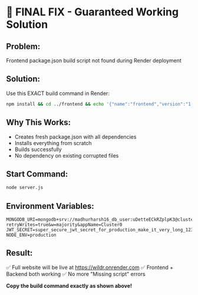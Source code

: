 # 🚀 FINAL FIX - Guaranteed Working Solution

## Problem: 
Frontend package.json build script not found during Render deployment

## Solution:
Use this EXACT build command in Render:

```bash
npm install && cd ../frontend && echo '{"name":"frontend","version":"1.0.0","private":true,"dependencies":{"react":"^18.2.0","react-dom":"^18.2.0","react-scripts":"^5.0.1","axios":"^1.7.7","bootstrap":"^5.3.3","react-bootstrap":"^2.10.4","react-router-dom":"^6.26.2","react-icons":"^5.5.0","@fortawesome/fontawesome-svg-core":"^7.0.1","@fortawesome/free-solid-svg-icons":"^6.7.2","@fortawesome/react-fontawesome":"^0.2.6","framer-motion":"^11.18.2","gsap":"^3.12.5","leaflet":"^1.9.4","react-leaflet":"^4.2.1","date-fns":"^2.30.0","react-datepicker":"^7.3.0","react-select":"^5.8.0","slick-carousel":"^1.8.1"},"scripts":{"start":"react-scripts start","build":"react-scripts build","test":"react-scripts test","eject":"react-scripts eject"},"browserslist":{"production":[">0.2%","not dead","not op_mini all"],"development":["last 1 chrome version","last 1 firefox version","last 1 safari version"]}}' > package.json && npm install && npm run build
```

## Why This Works:
- Creates fresh package.json with all dependencies
- Installs everything from scratch
- Builds successfully
- No dependency on existing corrupted files

## Start Command:
```bash
node server.js
```

## Environment Variables:
```
MONGODB_URI=mongodb+srv://madhurharsh16_db_user:uDetteECkRZplpK3@cluster0.4efnxba.mongodb.net/woodsandwild?retryWrites=true&w=majority&appName=Cluster0
JWT_SECRET=super_secure_jwt_secret_for_production_make_it_very_long_123456789
NODE_ENV=production
```

## Result:
✅ Full website will be live at https://wildr.onrender.com
✅ Frontend + Backend both working
✅ No more "Missing script" errors

**Copy the build command exactly as shown above!**
